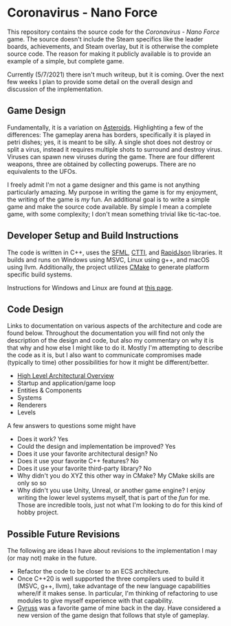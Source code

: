 # Coronavirus - Nano Force

This repository contains the source code for the _Coronavirus - Nano Force_ game.  The source doesn't include the Steam specifics like the leader boards, achievements, and Steam overlay, but it is otherwise the complete source code.  The reason for making it publicly available is to provide an example of a simple, but complete game.

Currently (5/7/2021) there isn't much writeup, but it is coming.  Over the next few weeks I plan to provide some detail on the overall design and discussion of the implementation.

## Game Design

Fundamentally, it is a variation on [Asteroids](https://en.wikipedia.org/wiki/Asteroids_%28video_game%29).  Highlighting a few of the differences:  The gameplay arena has borders, specifically it is played in petri dishes; yes, it is meant to be silly.  A single shot does not destroy or split a virus, instead it requires multiple shots to surround and destroy virus.  Viruses can spawn new viruses during the game.  There are four different weapons, three are obtained by collecting powerups.  There are no equivalents to the UFOs.

I freely admit I'm not a game designer and this game is not anything particularly amazing.  My purpose in writing the game is for my enjoyment, the writing of the game is _my_ fun.  An additional goal is to write a simple game and make the source code available.  By simple I mean a complete game, with some complexity; I don't mean something trivial like tic-tac-toe.

## Developer Setup and Build Instructions

The code is written in C++, uses the [SFML](https://www.sfml-dev.org/), [CTTI](https://github.com/Manu343726/ctti), and [RapidJson](https://github.com/Tencent/rapidjson) libraries.  It builds and runs on Windows using MSVC, Linux using g++, and macOS using llvm.  Additionally, the project utilizes [CMake](https://cmake.org/) to generate platform specific build systems.

Instructions for Windows and Linux are found at [this page](https://github.com/ProfPorkins/Coronavirus-NanoForce/blob/trunk/docs/Developer-Instructions.md).

## Code Design

Links to documentation on various aspects of the architecture and code are found below.  Throughout the documentation you will find not only the description of the design and code, but also my commentary on why it is that why and how else I might like to do it.  Mostly I'm attempting to describe the code as it is, but I also want to communicate compromises made (typically to time) other possibilities for how it might be different/better.

* [High Level Architectural Overview](https://github.com/ProfPorkins/Coronavirus-NanoForce/blob/trunk/docs/High-Level.md)
* Startup and application/game loop
* Entities & Components
* Systems
* Renderers
* Levels

A few answers to questions some might have

* Does it work? Yes
* Could the design and implementation be improved? Yes
* Does it use your favorite architectural design? No
* Does it use your favorite C++ features? No
* Does it use your favorite third-party library? No
* Why didn't you do XYZ this other way in CMake? My CMake skills are only so so
* Why didn't you use Unity, Unreal, or another game engine? I enjoy writing the lower level systems myself, that is part of the _fun_ for me.  Those are incredible tools, just not what I'm looking to do for this kind of hobby project.

## Possible Future Revisions

The following are ideas I have about revisions to the implementation I may (or may not) make in the future.

* Refactor the code to be closer to an ECS architecture.
* Once C++20 is well supported the three compilers used to build it (MSVC, g++, llvm), take advantage of the new language capabilities where/if it makes sense.  In particular, I'm thinking of refactoring to use modules to give myself experience with that capability.
* [Gyruss](https://en.wikipedia.org/wiki/Gyruss) was a favorite game of mine back in the day.  Have considered a new version of the game design that follows that style of gameplay.
